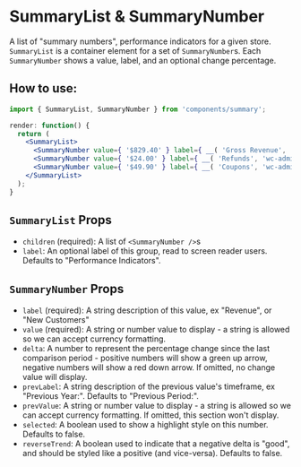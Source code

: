 SummaryList & SummaryNumber
===========================

A list of "summary numbers", performance indicators for a given store. `SummaryList` is a container element for a set of `SummaryNumber`s. Each `SummaryNumber` shows a value, label, and an optional change percentage.

## How to use:

```jsx
import { SummaryList, SummaryNumber } from 'components/summary';

render: function() {
  return (
    <SummaryList>
      <SummaryNumber value={ '$829.40' } label={ __( 'Gross Revenue', 'wc-admin' ) } delta={ 29 } />
      <SummaryNumber value={ '$24.00' } label={ __( 'Refunds', 'wc-admin' ) } delta={ -10 } selected />
      <SummaryNumber value={ '$49.90' } label={ __( 'Coupons', 'wc-admin' ) } />
    </SummaryList>
  );
}
```

## `SummaryList` Props

* `children` (required): A list of `<SummaryNumber />`s
* `label`: An optional label of this group, read to screen reader users. Defaults to "Performance Indicators".

## `SummaryNumber` Props

* `label` (required): A string description of this value, ex "Revenue", or "New Customers"
* `value` (required): A string or number value to display - a string is allowed so we can accept currency formatting.
* `delta`: A number to represent the percentage change since the last comparison period - positive numbers will show a green up arrow, negative numbers will show a red down arrow. If omitted, no change value will display.
* `prevLabel`: A string description of the previous value's timeframe, ex "Previous Year:". Defaults to "Previous Period:".
* `prevValue`: A string or number value to display - a string is allowed so we can accept currency formatting. If omitted, this section won't display.
* `selected`: A boolean used to show a highlight style on this number. Defaults to false.
* `reverseTrend`: A boolean used to indicate that a negative delta is "good", and should be styled like a positive (and vice-versa). Defaults to false.
